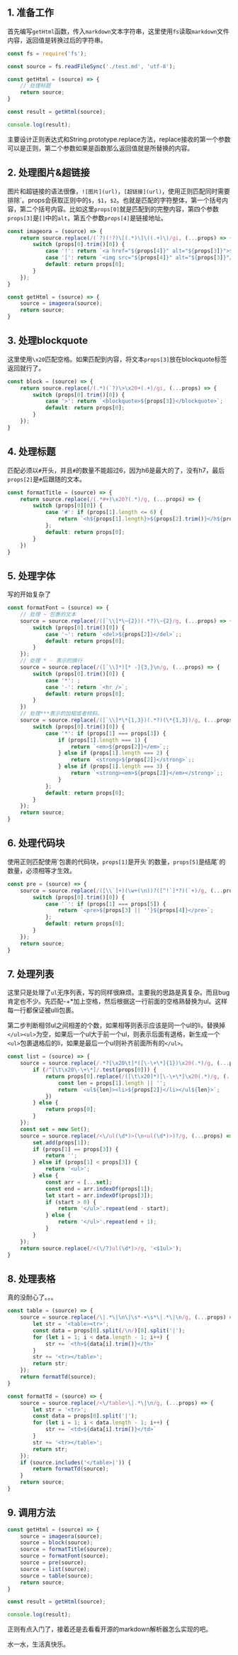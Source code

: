 ## 1. 准备工作

首先编写```getHtml```函数，传入```markdown```文本字符串，这里使用```fs```读取```markdown```文件内容，返回值是转换过后的字符串。

```js
const fs = require('fs');

const source = fs.readFileSync('./test.md', 'utf-8');

const getHtml = (source) => {
    // 处理标题
    return source;
}

const result = getHtml(source);

console.log(result);
```

主要设计正则表达式和String.prototype.replace方法，replace接收的第一个参数可以是正则，第二个参数如果是函数那么返回值就是所替换的内容。

## 2. 处理图片&超链接

图片和超链接的语法很像，```![图片](url)```，```[超链接](url)```，使用正则匹配同时需要排除`。props会获取正则中的```$```，```$1```，```$2```。也就是匹配的字符整体，第一个括号内容，第二个括号内容。比如这里```props[0]```就是匹配到的完整内容，第四个参数```props[3]```是```[]```中的```alt```，第五个参数```props[4]```是链接地址。

```js
const imageora = (source) => {
    return source.replace(/(`?)(!?)\[(.*)\]\((.+)\)/gi, (...props) => {
        switch (props[0].trim()[0]) {
            case '!': return `<a href="${props[4]}" alt="${props[3]}">${props[3]}</a>`;
            case '[': return `<img src="${props[4]}" alt="${props[3]}"/>`;
            default: return props[0];
        }
    });
}

const getHtml = (source) => {
    source = imageora(source);
    return source;
}
```

## 3. 处理blockquote

这里使用```\x20```匹配空格。如果匹配到内容，将文本```props[3]```放在blockquote标签返回就行了。

```js
const block = (source) => {
    return source.replace(/(.*)(`?)\>\x20+(.+)/gi, (...props) => {
        switch (props[0].trim()[0]) {
            case '>': return `<blockquote>${props[3]}</blockquote>`;
            default: return props[0];
        }
    });
}
```

## 4. 处理标题

匹配必须以```#```开头，并且```#```的数量不能超过6，因为h6是最大的了，没有h7，最后```props[2]```是```#```后跟随的文本。

```js
const formatTitle = (source) => {
    return source.replace(/(.*#+)\x20?(.*)/g, (...props) => {
        switch (props[0][0]) {
            case '#': if (props[1].length <= 6) {
                return `<h${props[1].length}>${props[2].trim()}</h${props[1].length}>`;
            };
            default: return props[0];
        }
    })
}
```

## 5. 处理字体

写的开始复杂了

```js
const formatFont = (source) => {
    // 处理 ~ 包裹的文本
    source = source.replace(/([`\\]*\~{2})(.*?)\~{2}/g, (...props) => {
        switch (props[0].trim()[0]) {
            case '~': return `<del>${props[2]}</del>`;;
            default: return props[0];
        }
    });
    // 处理 * - 表示的换行
    source = source.replace(/([`\\]*)[* -]{3,}\n/g, (...props) => {
        switch (props[0].trim()[0]) {
            case '*': ;
            case '-': return `<hr />`;
            default: return props[0];
        }
    })
    // 处理***表示的加粗或者倾斜。
    source = source.replace(/([`\\]*\*{1,3})(.*?)(\*{1,3})/g, (...props) => {
        switch (props[0].trim()[0]) {
            case '*': if (props[1] === props[3]) {
                if (props[1].length === 1) {
                    return `<em>${props[2]}</em>`;;
                } else if (props[1].length === 2) {
                    return `<strong>${props[2]}</strong>`;;
                } else if (props[1].length === 3) {
                    return `<strong><em>${props[2]}</em></strong>`;;
                }
            };
            default: return props[0];
        }
    });
    return source;
}
```

## 6. 处理代码块

使用正则匹配使用\`包裹的代码块，```props[1]```是开头\`的数量，```props[5]```是结尾\`的数量，必须相等才生效。

```js
const pre = (source) => {
    source = source.replace(/([\\`]+)(\w+(\n))?([^!`]*?)(`+)/g, (...props) => {
        switch (props[0].trim()[0]) {
            case '`': if (props[1] === props[5]) {
                return `<pre>${props[3] || ''}${props[4]}</pre>`;
            };
            default: return props[0];
        }
    });
    return source;
}
```

## 7. 处理列表

这里只是处理了```ul```无序列表，写的同样很麻烦。主要我的思路是真复杂。而且bug肯定也不少。先匹配-+*加上空格，然后根据这一行前面的空格熟替换为ul。这样每一行都保证被ulli包裹。

第二步判断相邻ul之间相差的个数，如果相等则表示应该是同一个ul的li，替换掉```</ul><ul>```为空，如果后一个ul大于前一个ul，则表示后面有退格，新生成一个```<ul>```包裹退格后的li，如果是最后一个ul则补齐前面所有的```</ul>```。

```js
const list = (source) => {
    source = source.replace(/.*?[\x20\t]*([\-\+\*]{1})\x20(.*)/g, (...props) => {
        if (/^[\t\x20\-\+\*]/.test(props[0])) {
            return props[0].replace(/([\t\x20]*)[\-\+\*]\x20(.*)/g, (...props) => {
                const len = props[1].length || '';
                return `<ul${len}><li>${props[2]}</li></ul${len}>`;
            })
        } else {
            return props[0];
        }
    });
    const set = new Set();
    source = source.replace(/<\/ul(\d*)>(\n<ul(\d*)>)?/g, (...props) => {
        set.add(props[1]);
        if (props[1] == props[3]) {
            return '';
        } else if (props[1] < props[3]) {
            return '<ul>';
        } else {
            const arr = [...set];
            const end = arr.indexOf(props[1]);
            let start = arr.indexOf(props[3]);
            if (start > 0) {
                return '</ul>'.repeat(end - start);
            } else {
                return '</ul>'.repeat(end + 1);
            }            
        }
    });
    return source.replace(/<(\/?)ul(\d*)>/g, '<$1ul>');
}
```

## 8. 处理表格

真的没耐心了。。。

```js
const table = (source) => {
    source = source.replace(/\|.*\|\n\|\s*-+\s*\|.*\|\n/g, (...props) => {
        let str = '<table><tr>';
        const data = props[0].split(/\n/)[0].split('|');
        for (let i = 1; i < data.length - 1; i++) {
            str += `<th>${data[i].trim()}</th>`
        }
        str += '<tr></table>';
        return str;
    });
    return formatTd(source);
}

const formatTd = (source) => {
    source = source.replace(/<\/table>\|.*\|\n/g, (...props) => {
        let str = '<tr>';
        const data = props[0].split('|');
        for (let i = 1; i < data.length - 1; i++) {
            str += `<td>${data[i].trim()}</td>`
        }
        str += '<tr></table>';
        return str;
    });
    if (source.includes('</table>|')) {
        return formatTd(source);
    }
    return source;
}
```

## 9. 调用方法

```js
const getHtml = (source) => {
    source = imageora(source);
    source = block(source);
    source = formatTitle(source);
    source = formatFont(source);
    source = pre(source);
    source = list(source);
    source = table(source);
    return source;
}

const result = getHtml(source);

console.log(result);
```

正则有点入门了，接着还是去看看开源的markdown解析器怎么实现的吧。

水一水，生活真快乐。